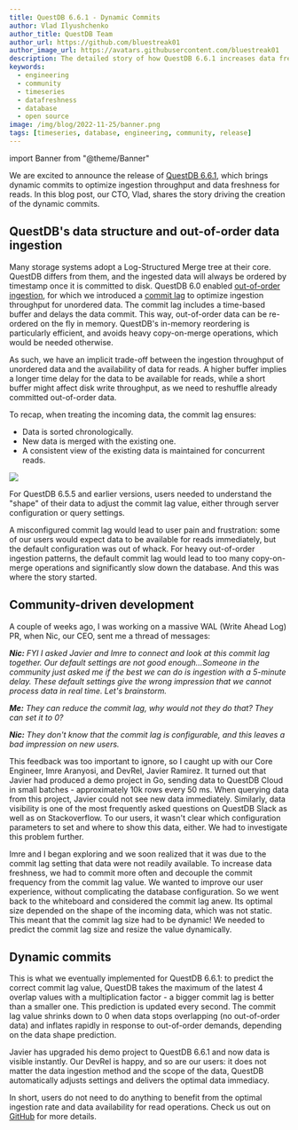 ```yaml
---
title: QuestDB 6.6.1 - Dynamic Commits
author: Vlad Ilyushchenko
author_title: QuestDB Team
author_url: https://github.com/bluestreak01
author_image_url: https://avatars.githubusercontent.com/bluestreak01
description: The detailed story of how QuestDB 6.6.1 increases data freshness
keywords:
  - engineering
  - community
  - timeseries
  - datafreshness
  - database
  - open source
image: /img/blog/2022-11-25/banner.png
tags: [timeseries, database, engineering, community, release]
---
```


import Banner from "@theme/Banner"

<Banner
  alt="QuestDB 6.6.1 release highlights"
  height={467}
  src="/img/blog/2022-11-25/banner.png"
  width={650}>
</Banner>

We are excited to announce the release of
[QuestDB 6.6.1](https://github.com/questdb/questdb/releases/tag/6.6.1), which
brings dynamic commits to optimize ingestion throughput and data freshness for
reads. In this blog post, our CTO, Vlad, shares the story driving the creation
of the dynamic commits.

<!-- truncate -->

## QuestDB's data structure and out-of-order data ingestion

Many storage systems adopt a Log-Structured Merge tree at their core. QuestDB
differs from them, and the ingested data will always be ordered by timestamp
once it is committed to disk. QuestDB 6.0 enabled
[out-of-order ingestion](/blog/2021/05/10/questdb-release-6-0-tsbs-benchmark/),
for which we introduced a [commit lag](/docs/guides/out-of-order-commit-lag/) to
optimize ingestion throughput for unordered data. The commit lag includes a
time-based buffer and delays the data commit. This way, out-of-order data can be
re-ordered on the fly in memory. QuestDB's in-memory reordering is particularly
efficient, and avoids heavy copy-on-merge operations, which would be needed
otherwise.

As such, we have an implicit trade-off between the ingestion throughput of
unordered data and the availability of data for reads. A higher buffer implies a
longer time delay for the data to be available for reads, while a short buffer
might affect disk write throughput, as we need to reshuffle already committed
out-of-order data.

To recap, when treating the incoming data, the commit lag ensures:

- Data is sorted chronologically.
- New data is merged with the existing one.
- A consistent view of the existing data is maintained for concurrent reads.

![](/img/blog/2022-11-25/commit_lag.png)

For QuestDB 6.5.5 and earlier versions, users needed to understand the "shape"
of their data to adjust the commit lag value, either through server
configuration or query settings.

A misconfigured commit lag would lead to user pain and frustration: some of our
users would expect data to be available for reads immediately, but the default
configuration was out of whack. For heavy out-of-order ingestion patterns, the
default commit lag would lead to too many copy-on-merge operations and
significantly slow down the database. And this was where the story started.

## Community-driven development

A couple of weeks ago, I was working on a massive WAL (Write Ahead Log) PR, when
Nic, our CEO, sent me a thread of messages:

_**Nic:** FYI I asked Javier and Imre to connect and look at this commit lag
together. Our default settings are not good enough…Someone in the community just
asked me if the best we can do is ingestion with a 5-minute delay. These default
settings give the wrong impression that we cannot process data in real time.
Let's brainstorm._

_**Me:** They can reduce the commit lag, why would not they do that? They can
set it to 0?_

_**Nic:** They don't know that the commit lag is configurable, and this leaves a
bad impression on new users._

This feedback was too important to ignore, so I caught up with our Core
Engineer, Imre Aranyosi, and DevRel, Javier Ramirez. It turned out that Javier
had produced a demo project in Go, sending data to QuestDB Cloud in small
batches - approximately 10k rows every 50 ms. When querying data from this
project, Javier could not see new data immediately. Similarly, data visibility
is one of the most frequently asked questions on QuestDB Slack as well as on
Stackoverflow. To our users, it wasn't clear which configuration parameters to
set and where to show this data, either. We had to investigate this problem
further.

Imre and I began exploring and we soon realized that it was due to the commit
lag setting that data were not readily available. To increase data freshness, we
had to commit more often and decouple the commit frequency from the commit lag
value. We wanted to improve our user experience, without complicating the
database configuration. So we went back to the whiteboard and considered the
commit lag anew. Its optimal size depended on the shape of the incoming data,
which was not static. This meant that the commit lag size had to be dynamic! We
needed to predict the commit lag size and resize the value dynamically.

## Dynamic commits

This is what we eventually implemented for QuestDB 6.6.1: to predict the correct
commit lag value, QuestDB takes the maximum of the latest 4 overlap values with
a multiplication factor - a bigger commit lag is better than a smaller one. This
prediction is updated every second. The commit lag value shrinks down to 0 when
data stops overlapping (no out-of-order data) and inflates rapidly in response
to out-of-order demands, depending on the data shape prediction.

Javier has upgraded his demo project to QuestDB 6.6.1 and now data is visible
instantly. Our DevRel is happy, and so are our users: it does not matter the
data ingestion method and the scope of the data, QuestDB automatically adjusts
settings and delivers the optimal data immediacy.

In short, users do not need to do anything to benefit from the optimal ingestion
rate and data availability for read operations. Check us out on
[GitHub](https://github.com/questdb/questdb/tree/6.6#readme) for more details.
